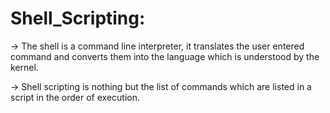 # Shell_Scripting:

-> The shell is a command line interpreter, it translates the user entered command and converts them into the language which is understood by the kernel.

-> Shell scripting is nothing but the list of commands which are listed in a script in the order of execution.

